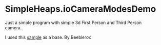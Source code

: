 # SimpleHeaps.ioCameraModesDemo
Just a simple program with simple 3d First Person and Third Person camera.

I used this [sample](https://github.com/nientedidecente/heaps-examples/tree/master/17_heaps_3d_scene) as a base. By Beeblerox
